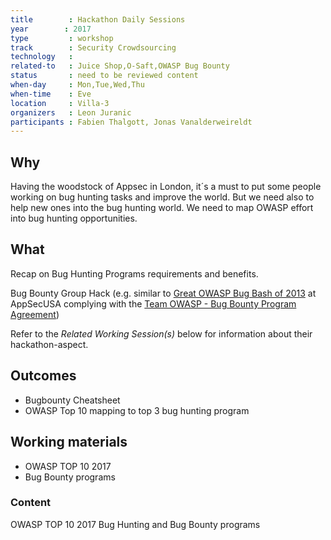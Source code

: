 ```yaml
---
title        : Hackathon Daily Sessions
year		: 2017
type         : workshop
track        : Security Crowdsourcing
technology   :
related-to   : Juice Shop,O-Saft,OWASP Bug Bounty
status       : need to be reviewed content
when-day     : Mon,Tue,Wed,Thu
when-time    : Eve
location     : Villa-3
organizers   : Leon Juranic
participants : Fabien Thalgott, Jonas Vanalderweireldt
---
```


## Why

Having the woodstock of Appsec in London, it´s a must to put some people working on bug hunting tasks and improve the world. But we need also to help new ones into the bug hunting world. We need to map OWASP effort into bug hunting opportunities.

## What

Recap on Bug Hunting Programs requirements and benefits.

Bug Bounty Group Hack (e.g. similar to [Great OWASP Bug Bash of 2013](http://2013.appsecusa.org/2013/activities/bug-bounty-group-hack/index.html) at AppSecUSA complying with the [Team OWASP - Bug Bounty Program Agreement](https://docs.google.com/document/d/1rRZ--hH417l1RiIzsXY8PAOjnjEo4fBRZSL-t4U-uJA/edit))

Refer to the _Related Working Session(s)_ below for information about their hackathon-aspect.

## Outcomes 

- Bugbounty Cheatsheet
- OWASP Top 10 mapping to top 3 bug hunting program

## Working materials

- OWASP TOP 10 2017
- Bug Bounty programs

### Content

OWASP TOP 10 2017
Bug Hunting and Bug Bounty programs
